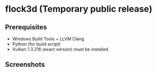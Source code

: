# flock3d (Temporary public release)

## Prerequisites

- Windows Build Tools + LLVM Clang
- Python (for build script)
- Vulkan 1.3.216 (exact version) must be installed

## Screenshots
